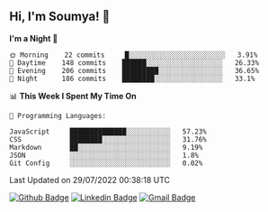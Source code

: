 ## Hi, I'm Soumya! 👋

<!--START_SECTION:waka-->
**I'm a Night 🦉** 

```text
🌞 Morning    22 commits     █░░░░░░░░░░░░░░░░░░░░░░░░   3.91% 
🌆 Daytime    148 commits    ██████░░░░░░░░░░░░░░░░░░░   26.33% 
🌃 Evening    206 commits    █████████░░░░░░░░░░░░░░░░   36.65% 
🌙 Night      186 commits    ████████░░░░░░░░░░░░░░░░░   33.1%

```


📊 **This Week I Spent My Time On** 

```text
💬 Programming Languages: 

JavaScript     ██████████████░░░░░░░░░░░   57.23% 
CSS            ████████░░░░░░░░░░░░░░░░░   31.76% 
Markdown       ██░░░░░░░░░░░░░░░░░░░░░░░   9.19% 
JSON           ░░░░░░░░░░░░░░░░░░░░░░░░░   1.8% 
Git Config     ░░░░░░░░░░░░░░░░░░░░░░░░░   0.02%
```


 Last Updated on 29/07/2022 00:38:18 UTC
<!--END_SECTION:waka-->

[![Github Badge](https://img.shields.io/badge/-rubyruins-grey?style=for-the-badge&logo=github&logoColor=white&link=https://github.com/rubyruins/)](https://www.github.com/rubyruins/) 
[![Linkedin Badge](https://img.shields.io/badge/-Soumya%20Parekh-0072b1?style=for-the-badge&logo=Linkedin&logoColor=white&link=https://www.linkedin.com/in/Soumya-Parekh/)](https://www.linkedin.com/in/Soumya-Parekh/) 
[![Gmail Badge](https://img.shields.io/badge/-soumyaparekh.me@gmail.com-c14438?style=for-the-badge&logo=Gmail&logoColor=white&link=mailto:soumyaparekh.me@gmail.com)](mailto:soumyaparekh.me@gmail.com) 
